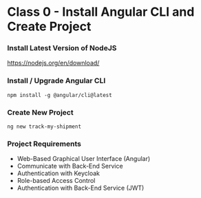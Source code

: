 # Class 0 - Install Angular CLI and Create Project

### Install Latest Version of NodeJS
https://nodejs.org/en/download/

### Install / Upgrade Angular CLI
```aidl
npm install -g @angular/cli@latest
```

### Create New Project
```aidl
ng new track-my-shipment
```

### Project Requirements
- Web-Based Graphical User Interface (Angular)
- Communicate with Back-End Service
- Authentication with Keycloak
- Role-based Access Control
- Authentication with Back-End Service (JWT)
